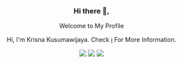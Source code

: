 <div align="center">
<h3>Hi there 👋,</h3>
<p>Welcome to My Profile</p>
<p>Hi, I'm Krisna Kusumawijaya. Check <a href="#">ℹ️</a> For More Information.</p>

[![](https://img.shields.io/badge/-@krisnasuma1221-black?logo=medium&style=flat-square)](https://medium.com/@krisnasuma1221)
[![](https://img.shields.io/badge/-@krisnasum2727-1fa2f2?logo=twitter&style=flat-square&logoColor=white)](https://twitter.com/krisnasum2727)
[![](https://img.shields.io/badge/-krisnasuma-1ba94c?logo=facebook&style=flat-square&logoColor=white)](https://web.facebook.com/krisnasuma)  
</div>
